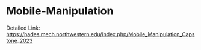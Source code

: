 # Mobile-Manipulation
Detailed Link:
https://hades.mech.northwestern.edu/index.php/Mobile_Manipulation_Capstone_2023
